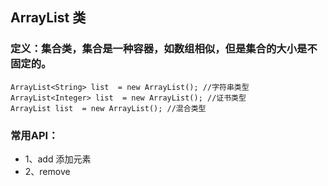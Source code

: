 ## ArrayList 类
### 定义：集合类，集合是一种容器，如数组相似，但是集合的大小是不固定的。
```
ArrayList<String> list  = new ArrayList(); //字符串类型
ArrayList<Integer> list  = new ArrayList(); //证书类型
ArrayList list  = new ArrayList(); //混合类型
```
### 常用API：
+ 1、add 添加元素
+ 2、remove 
